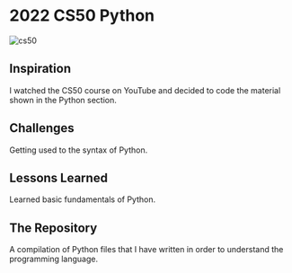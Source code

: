 # 2022 CS50 Python

![cs50](https://github.com/user-attachments/assets/b9b4fe60-71f5-4377-89f5-27a7a1056f54)

## Inspiration

I watched the CS50 course on YouTube and decided to code the material shown in the Python section.

## Challenges

Getting used to the syntax of Python.

## Lessons Learned

Learned basic fundamentals of Python.

## The Repository

A compilation of Python files that I have written in order to understand the programming language.
